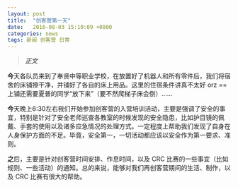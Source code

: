 ```yaml
---
layout: post
title:  "创客营第一天"
date:   2016-08-03 15:10:09 +0800
categories: news
tags: 新闻 创客营 日常
---
```


> ***正文***

**今**天各队员来到了奉贤中等职业学校，在放置好了机器人和所有零件后，我们将宿舍的床铺擦干净，并铺好了各自的床上用品。这里的住宿条件讲真不太好 orz ==上铺还需要夏普的同学“放下来”（要不然爬梯子床会倒）……

**今**天晚上6:30左右我们开始参加创客营的入营培训活动，主要是强调了安全的事宜，特别是针对了安全老师巡查各教室的时候发现的安全隐患，比如护目镜的佩戴、手套的使用以及诸多应急情况的处理方式。一定程度上帮助我们发现了自身在人身保护方面的不足。毕竟，安全第一，一切活动都应该以安全作为第一要求、准则。
       
**之**后，主要是针对创客营时间安排、作息时间，以及 CRC 比赛的一些事宜（比如规则、一些活动）的通知。总的来说，能够对我们再创客营期间的生活、制作，以及 CRC 比赛有很大的帮助。
